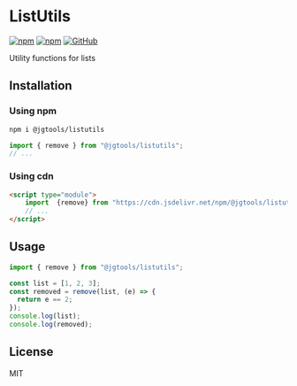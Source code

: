 # ListUtils

[![npm](https://img.shields.io/npm/v/@jgtools/listutils)](https://www.npmjs.com/package/@jgtools/listutils)
[![npm](https://img.shields.io/npm/dm/@jgtools/listutils)](https://www.npmjs.com/package/@jgtools/listutils)
[![GitHub](https://img.shields.io/github/license/jgtools/listutils)](https://github.com/git/git-scm.com/blob/main/MIT-LICENSE.txt)

Utility functions for lists

## Installation

### Using npm

```bash
npm i @jgtools/listutils
```

```javascript
import { remove } from "@jgtools/listutils";
// ...
```

### Using cdn

```html
<script type="module">
    import  {remove} from "https://cdn.jsdelivr.net/npm/@jgtools/listutils@1.0.5/dist/index.min.js";
    // ...
</script>
```

## Usage

```javascript
import { remove } from "@jgtools/listutils";

const list = [1, 2, 3];
const removed = remove(list, (e) => {
  return e == 2;
});
console.log(list);
console.log(removed);
```

## License

MIT

